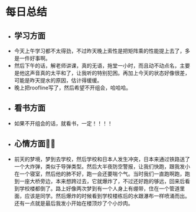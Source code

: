 # 每日总结
* ## 学习方面
* 今天上午学习都不太得劲，不过昨天晚上索性是把矩阵乘的性能提上去了，多是一件好事啊。
* 然后下午的话，解老师讲课，真的无语，拖堂一小时，而且动不动点名，主要是他这声音真的太平和了，让我听的特别犯困。再加上今天的状态好像很差，可能是昨天提水的原因，估计得缓缓。
* 晚上把roofline写了，然后希望不开组会，哈哈哈。
* ## 看书方面
* 如果不开组会的话，就看书，一定！！！！
* ## 心情方面😮‍💨
* 前天的梦境，梦到去学校，然后学校和日本人发生冲突，日本来通过铁路送了一个大炸弹，类似于导弹类型。然后大半夜防空警报，让我们快跑，跟我发小在一个寝室，然后他的肺不好，跑一会还要喘个气。当时我们一直跑啊跑，跑到一座大桥旁边，本来想跨过去，它就爆炸了，不过还好跑的够远，回来后看到学校楼都倒了。路上好像两次梦到有一个人身上有绷带，住在一个管道里面，应该是同学。然后爆炸的时候看到学校楼栋后的水跟瀑布一样喷涌而出。还有一点就是最后我发小开始在楼顶炒了个小炒肉。